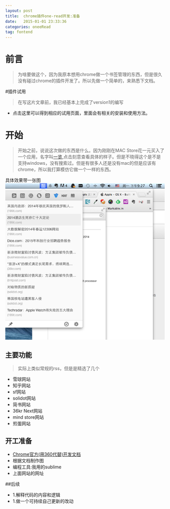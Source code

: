 ```yaml
---
layout: post
title:  chrome插件one-read开发:准备
date:   2015-01-01 23:33:36
categories: oneeRead
tag: fontend
---
```


# 前言

>	为啥要做这个，因为我原本想用chrome做一个书签管理的东西，但是很久没有碰过chrome的插件开发了。所以先做一个简单的，来熟悉下文档。

#插件试用
> 在写这片文章前，我已经基本上完成了version1的编写

* 点击这里可以得到相应的试用页面，里面会有相关的安装和使用方法。

# 开始
>开始之前，说说这次做的东西是什么。因为刚刚在MAC Store花一元买入了一个应用，名字叫[一览](https://itunes.apple.com/cn/app/yi-lan/id941552500?l=en&mt=12),点击刻意查看具体的样子。但是不晓得这个是不是支持windows，没有搜索过。但是有很多人还是没有mac的但是应该有chrome，所以我打算模仿它做一个一样的东西。

具体效果带一张图![onetu](/images/post/one/onetu20150101.png)

## 主要功能

>实际上类似常规的rss，但是是精选了几个

*	雪球网站
*	知乎网站
*	sf网站
*	solidot网站
*	简书网站
*	36kr Next网站
*	mind store网站
*	煎蛋网站

## 开工准备

*	[Chrome官方(用360代替)开发文档](http://open.chrome.360.cn/extension_dev/overview.html)
*	根据文档制作图
*	编程工具:我用的sublime
*	上面网站的网址

##后续

* 1.解释代码的内容和逻辑
* 1.做一个可持续自己更新的改动





